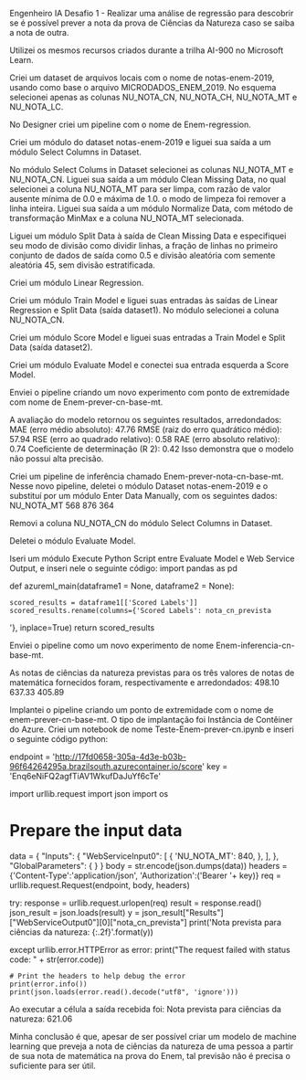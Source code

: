 Engenheiro IA Desafio 1 - Realizar uma análise de regressão para descobrir se é possível prever a nota da prova de Ciências da Natureza caso se saiba a nota de outra.

Utilizei os mesmos recursos criados durante a trilha AI-900 no Microsoft Learn.

Criei um dataset de arquivos locais com o nome de notas-enem-2019, usando como base o arquivo MICRODADOS_ENEM_2019. No esquema selecionei apenas as colunas NU_NOTA_CN, NU_NOTA_CH, NU_NOTA_MT e NU_NOTA_LC.

No Designer criei um pipeline com o nome de Enem-regression.

Criei um módulo do dataset notas-enem-2019 e liguei sua saída a um módulo Select Columns in Dataset.

No módulo Select Colums in Dataset selecionei as colunas NU_NOTA_MT e NU_NOTA_CN. Liguei sua saída a um módulo Clean Missing Data, no qual selecionei a coluna NU_NOTA_MT para ser limpa, com razão de valor ausente mínima de 0.0 e máxima de 1.0. o modo de limpeza foi remover a linha inteira. Liguei sua saída a um módulo Normalize Data, com método de transformação MinMax e a coluna NU_NOTA_MT selecionada.

Liguei um módulo Split Data à saída de Clean Missing Data e especifiquei seu modo de divisão como dividir linhas, a fração de linhas no primeiro conjunto de dados de saída como 0.5 e divisão aleatória com semente aleatória 45, sem divisão estratificada.

Criei um módulo Linear Regression.

Criei um módulo Train Model e liguei suas entradas às saídas de Linear Regression e Split Data (saída dataset1). No módulo selecionei a coluna NU_NOTA_CN.

Criei um módulo Score Model e liguei suas entradas a Train Model e Split Data (saída dataset2).

Criei um módulo Evaluate Model e conectei sua entrada esquerda a Score Model.

Enviei o pipeline criando um novo experimento com ponto de extremidade com nome de Enem-prever-cn-base-mt. 

A avaliação do modelo retornou os seguintes resultados, arredondados:
MAE (erro médio absoluto): 47.76
RMSE (raiz do erro quadrático médio): 57.94
RSE (erro ao quadrado relativo): 0.58
RAE (erro absoluto relativo): 0.74
Coeficiente de determinação (R 2): 0.42
Isso demonstra que o modelo não possui alta precisão.

Criei um pipeline de inferência chamado Enem-prever-nota-cn-base-mt. Nesse novo pipeline, deletei o módulo Dataset notas-enem-2019 e o substituí por um módulo Enter Data Manually, com os seguintes dados:
NU_NOTA_MT
568
876
364

Removi a coluna NU_NOTA_CN do módulo Select Columns in Dataset.

Deletei o módulo Evaluate Model.

Iseri um módulo Execute Python Script entre Evaluate Model e Web Service Output, e inseri nele o seguinte código:
import pandas as pd

def azureml_main(dataframe1 = None, dataframe2 = None):

    scored_results = dataframe1[['Scored Labels']]
    scored_results.rename(columns={'Scored Labels': nota_cn_prevista
'},
                        inplace=True)
    return scored_results

Enviei o pipeline como um novo experimento de nome Enem-inferencia-cn-base-mt.

As notas de ciências da natureza previstas para os três valores de notas de matemática fornecidos foram, respectivamente e arredondados:
498.10
637.33
405.89

Implantei o pipeline criando um ponto de extremidade com o nome de enem-prever-cn-base-mt. O tipo de implantação foi Instância de Contêiner do Azure.
Criei um notebook de nome Teste-Enem-prever-cn.ipynb e inseri o seguinte código python:

endpoint = 'http://17fd0658-305a-4d3e-b03b-96f64264295a.brazilsouth.azurecontainer.io/score'
key = 'Enq6eNiFQ2agfTiAV1WkufDaJuYf6cTe'

import urllib.request
import json
import os

# Prepare the input data
data = {
    "Inputs": {
        "WebServiceInput0":
        [
            {
                    'NU_NOTA_MT': 840,
            },
        ],
    },
    "GlobalParameters":  {
    }
}
body = str.encode(json.dumps(data))
headers = {'Content-Type':'application/json', 'Authorization':('Bearer '+ key)}
req = urllib.request.Request(endpoint, body, headers)

try:
    response = urllib.request.urlopen(req)
    result = response.read()
    json_result = json.loads(result)
    y = json_result["Results"]["WebServiceOutput0"][0]["nota_cn_prevista"]
    print('Nota prevista para ciências da natureza: {:.2f}'.format(y))

except urllib.error.HTTPError as error:
    print("The request failed with status code: " + str(error.code))

    # Print the headers to help debug the error
    print(error.info())
    print(json.loads(error.read().decode("utf8", 'ignore')))


Ao executar a célula a saída recebida foi:
Nota prevista para ciências da natureza: 621.06

Minha conclusão é que, apesar de ser possível criar um modelo de machine learning que preveja a nota de ciências da natureza de uma pessoa a partir de sua nota de matemática na prova do Enem, tal previsão não é precisa o suficiente para ser útil.
